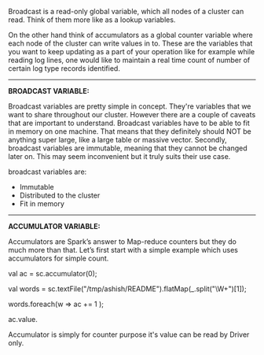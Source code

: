 Broadcast is a read-only global variable, which all nodes of a cluster can read. Think of them more like as a lookup variables.

On the other hand think of accumulators as a global counter variable where each node of the cluster can write values in to. These are the variables that you want to keep updating as a part of your operation like for example while reading log lines, one would like to maintain a real time count of number of certain log type records identified.


-------------------------------------------------------------------

**BROADCAST VARIABLE:**

Broadcast variables are pretty simple in concept. They're variables that we want to share throughout our cluster. However there are a couple of caveats that are important to understand. Broadcast variables have to be able to fit in memory on one machine. That means that they definitely should NOT be anything super large, like a large table or massive vector. Secondly, broadcast variables are immutable, meaning that they cannot be changed later on. This may seem inconvenient but it truly suits their use case.

broadcast variables are:

- Immutable
- Distributed to the cluster
- Fit in memory

------------------------------------------------------

**ACCUMULATOR VARIABLE:**

Accumulators are Spark’s answer to Map-reduce counters but they do much more than that. Let’s first start with a simple example which uses accumulators for simple count.

val ac = sc.accumulator(0);

val words = sc.textFile("/tmp/ashish/README").flatMap(_.split("\\W+")[1]);

words.foreach(w => ac += 1 );

ac.value.

Accumulator is simply for counter purpose it's value can be read by Driver only.

